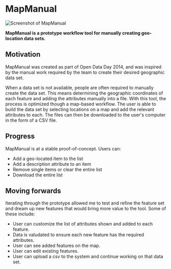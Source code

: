 # MapManual

![Screenshot of MapManual](http://raw2.github.com/mylestan/MapManual/master/screenshots/screenshot1.png)

**MapManual is a prototype workflow tool for manually creating geo-location data sets.**

## Motivation

MapManual was created as part of Open Data Day 2014, and was inspired by the manual work required by the team to create their desired geographic data set.

When a data set is not available, people are often required to manually create the data set. This means determining the geographic coordinates of each feature and adding the attributes manually into a file. With this tool, the process is optimized though a map-based workflow. The user is able to build the data set by selecting locations on a map and add the relevant attributes to each. The files can then be downloaded to the user's computer in the form of a CSV file.

## Progress

MapManual is at a stable proof-of-concept. Users can:

- Add a geo-located item to the list
- Add a description attribute to an item
- Remove single items or clear the entire list
- Download the entire list

## Moving forwards

Iterating through the prototype allowed me to test and refine the feature set and dream up new features that would bring more value to the tool. Some of these include:

- User can customize the list of attributes shown and added to each feature.
- Data is valudated to ensure each new feature has the required attributes.
- User can see added features on the map.
- User can edit existing features.
- User can upload a csv to the system and continue working on that data set.

